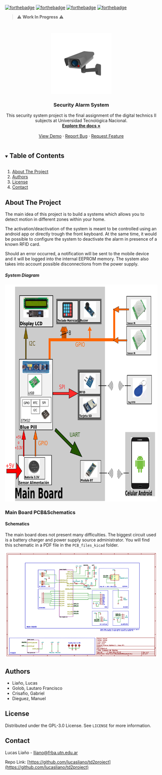 <!-- Badged -->
[![forthebadge](https://forthebadge.com/images/badges/built-with-love.svg)](https://github.com/lucasliano/td2project)
[![forthebadge](https://forthebadge.com/images/badges/made-with-c.svg)](https://github.com/lucasliano/td2project)
[![forthebadge](https://forthebadge.com/images/badges/not-a-bug-a-feature.svg)](https://github.com/lucasliano/td2project)
[![forthebadge](https://forthebadge.com/images/badges/powered-by-coffee.svg)](https://github.com/lucasliano/td2project)



> :warning: **Work In Progress** :warning:


<!-- PROJECT LOGO -->
<br />
<p align="center">
  <a href="https://github.com/lucasliano/td2project">
    <img src="diagrama/logo.png" alt="Logo" width="200" height="200">
  </a>

  <h3 align="center">Security Alarm System</h3>
  
  <p align="center">
    This security system project is the final assignment of the digital technics II subjects at Universidad Tecnológica Nacional.
    <br />
    <a href="https://github.com/lucasliano/td2project"><strong>Explore the docs »</strong></a>
    <br />
    <br />
    <a href="https://github.com/lucasliano/td2project">View Demo</a>
    ·
    <a href="https://github.com/lucasliano/td2project/issues">Report Bug</a>
    ·
    <a href="https://github.com/lucasliano/td2project/issues">Request Feature</a>
  </p>
</p>

<!-- TABLE OF CONTENTS -->
<details open="open">
  <summary><h2 style="display: inline-block">Table of Contents</h2></summary>
  <ol>
    <li>
      <a href="#about-the-project">About The Project</a>
    </li>
    <li><a href="#authors">Authors</a></li>
    <li><a href="#license">License</a></li>
    <li><a href="#contact">Contact</a></li>
  </ol>
</details>


## About The Project

The main idea of this project is to build a systems which allows you to detect motion in different zones within your home.  

The activation/deactivation of the system is meant to be controlled using an android app or directly trough the front keyboard. At the same time, it would be possible to configure the system to deactivate the alarm in presence of a known RFID card.

Should an error occurred, a notification will be sent to the mobile device and it will be logged into the internal EEPROM memory. The system also takes into account possible disconnections from the power supply. 

##### System Diagram
<p align="center">
  <a href="https://github.com/lucasliano/td2project">
    <img src="diagrama/Diagrama.png" alt="diagrama">
  </a>
</p>

### Main Board PCB&Schematics

#### Schematics
The main board does not present many difficulties. The biggest circuit used is a battery charger and power supply source administrator. You will find this schematic in a PDF file in the ``` PCB_files_kicad ``` folder.

<p align="center">
  <a href="https://github.com/lucasliano/td2project/blob/main/PCB_files_kicad/Schematic%20v1.2.pdf">
    <img src="PCB_files_kicad/schematic_preview.png" alt="diagrama">
  </a>
</p>



<!-- Authors -->
## Authors
* Liaño, Lucas
* Golob, Lautaro Francisco
* Crisafio, Gabriel
* Dieguez, Manuel


<!-- LICENSE -->
## License

Distributed under the GPL-3.0 License. See `LICENSE` for more information.

<!-- CONTACT -->
## Contact

Lucas Liaño - lliano@frba.utn.edu.ar

Repo Link: [https://github.com/lucasliano/td2project](https://github.com/lucasliano/td2project)
